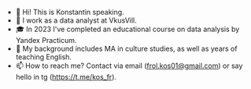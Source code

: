 - 👋 Hi! This is Konstantin speaking.
- 🌱 I work as a data analyst at VkusVill.
- 🎓 In 2023 I've completed an educational course on data analysis by Yandex Practicum.
- 👀 My background includes MA in culture studies, as well as years of teaching English.
- 📫 How to reach me? Contact via email (frol.kos01@gmail.com) or say hello in tg (https://t.me/kos_fr).

<!---
KosFr/KosFr is a ✨ special ✨ repository because its `README.md` (this file) appears on your GitHub profile.
You can click the Preview link to take a look at your changes.
--->
